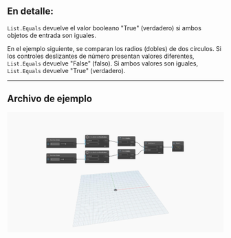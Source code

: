 ## En detalle:
`List.Equals` devuelve el valor booleano "True" (verdadero) si ambos objetos de entrada son iguales.

En el ejemplo siguiente, se comparan los radios (dobles) de dos círculos. Si los controles deslizantes de número presentan valores diferentes, `List.Equals` devuelve "False" (falso). Si ambos valores son iguales, `List.Equals` devuelve "True" (verdadero).
___
## Archivo de ejemplo

![List.Equals](./List.Equals_img.jpg)
